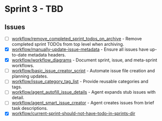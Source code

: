 # Sprint 3 - TBD


## Issues
- [ ] [workflow/remove_completed_sprint_todos_on_archive](/issues/open/workflow/remove_completed_sprint_todos_on_archive.md) - Remove completed sprint TODOs from top level when archiving.
- [x] [workflow/manually-update-issue-metadata](/issues/closed/workflow/manually-update-issue-metadata.md) - Ensure all issues have up-to-date metadata headers.
- [x] [workflow/workflow_diagrams](/issues/closed/workflow/workflow_diagrams.md) - Document sprint, issue, and meta-sprint workflows.
- [ ] [workflow/basic_issue_creator_script](/issues/open/workflow/basic_issue_creator_script.md) - Automate issue file creation and planning updates.
- [ ] [workflow/issue_category_tag_list](/issues/open/workflow/issue_category_tag_list.md) - Provide reusable categories and tags.
- [ ] [workflow/agent_autofill_issue_details](/issues/open/workflow/agent_autofill_issue_details.md) - Agent expands stub issues with detail.
- [ ] [workflow/agent_smart_issue_creator](/issues/open/workflow/agent_smart_issue_creator.md) - Agent creates issues from brief task descriptions.
- [x] [workflow/current-sprint-should-not-have-todo-in-sprints-dir](/issues/closed/workflow/current-sprint-should-not-have-todo-in-sprints-dir.md)
